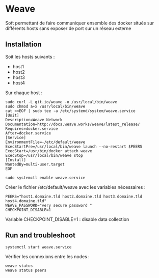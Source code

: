 # Weave
Soft permettant de faire communiquer ensemble des docker situés sur différents hosts sans exposer de port sur un réseau externe

## Installation
Soit les hosts suivants :
- host1
- host2
- host3
- host4

Sur chaque host :
```
sudo curl -L git.io/weave -o /usr/local/bin/weave
sudo chmod a+x /usr/local/bin/weave
cat <<EOF | sudo tee -a /etc/systemd/system/weave.service
[Unit]
Description=Weave Network
Documentation=http://docs.weave.works/weave/latest_release/
Requires=docker.service
After=docker.service
[Service]
EnvironmentFile=-/etc/default/weave
ExecStartPre=/usr/local/bin/weave launch --no-restart $PEERS
ExecStart=/usr/bin/docker attach weave
ExecStop=/usr/local/bin/weave stop
[Install]
WantedBy=multi-user.target
EOF

sudo systemctl enable weave.service
```

Créer le fichier /etc/default/weave avec les variables nécessaires :
```
PEERS="host1.domaine.tld host2.domaine.tld host3.domaine.tld host4.domaine.tld"
WEAVE_PASSWORD="very secure password "
CHECKPOINT_DISABLE=1
```
Variable CHECKPOINT_DISABLE=1 : disable data collection


## Run and troubleshoot
``` systemctl start weave.service ```

Vérifier les connexions entre les nodes :
```
weave status
weave status peers
```